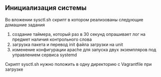 ## Инициализация системы
Во вложении sysctl.sh скрипт в котором реализованы следующие домашние задания
  1. создание таймера, который раз в 30 секунд опрашивает лог на предмет наличия контрольного слова
  2. загрузка пакета и перевод init файла загрузки на unit
  3. изменение конфигурации apache для запуска двух экземпляров под управлением сервиса systemd

Скрипт sysctl.sh нужно положить в одну директорию с Vagrantfile при загрузке
